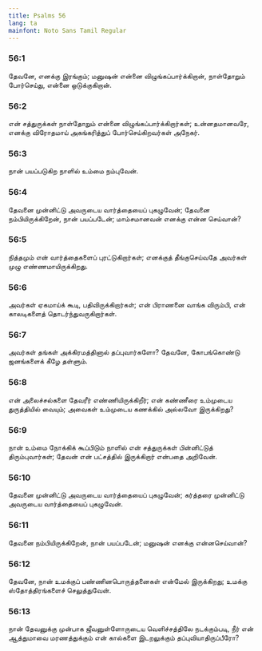 ```yaml
---
title: Psalms 56
lang: ta
mainfont: Noto Sans Tamil Regular
---
```


###  56:1

தேவனே, எனக்கு இரங்கும்; மனுஷன் என்னை விழுங்கப்பார்க்கிறான், நாள்தோறும் போர்செய்து, என்னை ஒடுக்குகிறான்.

###  56:2

என் சத்துருக்கள் நாள்தோறும் என்னை விழுங்கப்பார்க்கிறார்கள்; உன்னதமானவரே, எனக்கு விரோதமாய் அகங்கரித்துப் போர்செய்கிறவர்கள் அநேகர்.

###  56:3

நான் பயப்படுகிற நாளில் உம்மை நம்புவேன்.

###  56:4

தேவனை முன்னிட்டு அவருடைய வார்த்தையைப் புகழுவேன்; தேவனை நம்பியிருக்கிறேன், நான் பயப்படேன்; மாம்சமானவன் எனக்கு என்ன செய்வான்?

###  56:5

நித்தமும் என் வார்த்தைகளைப் புரட்டுகிறார்கள்; எனக்குத் தீங்குசெய்வதே அவர்கள் முழு எண்ணமாயிருக்கிறது.

###  56:6

அவர்கள் ஏகமாய்க் கூடி, பதிவிருக்கிறார்கள்; என் பிராணனை வாங்க விரும்பி, என் காலடிகளைத் தொடர்ந்துவருகிறார்கள்.

###  56:7

அவர்கள் தங்கள் அக்கிரமத்தினால் தப்புவார்களோ? தேவனே, கோபங்கொண்டு ஜனங்களைக் கீழே தள்ளும்.

###  56:8

என் அலைச்சல்களை தேவரீர் எண்ணியிருக்கிறீர்; என் கண்ணீரை உம்முடைய துருத்தியில் வையும்; அவைகள் உம்முடைய கணக்கில் அல்லவோ இருக்கிறது?

###  56:9

நான் உம்மை நோக்கிக் கூப்பிடும் நாளில் என் சத்துருக்கள் பின்னிட்டுத் திரும்புவார்கள்; தேவன் என் பட்சத்தில் இருக்கிறார் என்பதை அறிவேன்.

###  56:10

தேவனை முன்னிட்டு அவருடைய வார்த்தையைப் புகழுவேன்; கர்த்தரை முன்னிட்டு அவருடைய வார்த்தையைப் புகழுவேன்.

###  56:11

தேவனை நம்பியிருக்கிறேன், நான் பயப்படேன்; மனுஷன் எனக்கு என்னசெய்வான்?

###  56:12

தேவனே, நான் உமக்குப் பண்ணினபொருத்தனைகள் என்மேல் இருக்கிறது; உமக்கு ஸ்தோத்திரங்களைச் செலுத்துவேன்.

###  56:13

நான் தேவனுக்கு முன்பாக ஜீவனுள்ளோருடைய வெளிச்சத்திலே நடக்கும்படி, நீர் என் ஆத்துமாவை மரணத்துக்கும் என் கால்களை இடறலுக்கும் தப்புவியாதிருப்பீரோ?

